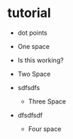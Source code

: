# tutorial

*  dot points
 * One space
    
*  Is this working?
  * Two Space
  
* sdfsdfs
   * Three Space
   
* dfsdfsdf
    * Four space
